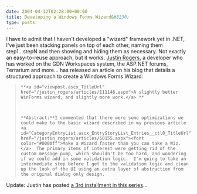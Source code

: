 ```yaml
---
date: 2004-04-12T02:28:00+00:00
title: Developing a Windows Forms Wizard&#8230;
type: posts
---
```

I have to admit that I haven't developed a "wizard" framework yet in .NET, I've just been stacking panels on top of each other, naming them step1...stepN and then showing and hiding them as necessary. Not exactly an easy-to-reuse approach, but it works. [Justin Rogers](http://weblogs.asp.net/justin_rogers), a developer who has worked on the GDN Workspaces system, the ASP.NET forums, Terrarium and more... has released an article on his blog that details a structured approach to create a Windows Forms Wizard:

<blockquote dir="ltr" style="MARGIN-RIGHT: 0px">

    **<a id="viewpost.ascx_TitleUrl" href="/justin_rogers/articles/111146.aspx">A slightly better WinForms wizard, and slightly more work.</a> **



    **Abstract:**I commented that there were some optimizations we could make to the basic wizard described in my previous article <a id="CategoryEntryList.ascx_EntryStoryList_Entries__ctl0_TitleUrl" href="/justin_rogers/articles/60155.aspx"><font color="#0000ff">Make a Wizard faster than you can take a Wiz.</a>  The primary items of interest were getting rid of the custom message pump, which shouldn't be too hard, and wondering if we could add in some validation logic.  I'm going to take an intermediate step before I get to the validation logic and clean up the look of the UI using an extra layer of abstraction from the original dialog only design.

</blockquote>

Update: Justin has posted [a 3rd installment in this series](http://weblogs.asp.net/justin_rogers/articles/111939.aspx)...
